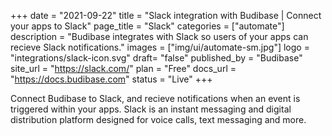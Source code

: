 +++
date = "2021-09-22"
title = "Slack integration with Budibase | Connect your apps to Slack"
page_title = "Slack"
categories = ["automate"] 
description = "Budibase integrates with Slack so users of your apps can recieve Slack notifications."
images = ["img/ui/automate-sm.jpg"]
logo = "integrations/slack-icon.svg"
draft= "false"
published_by = "Budibase"
site_url = "https://slack.com/"
plan = "Free"
docs_url = "https://docs.budibase.com"
status = "Live" 
+++

Connect Budibase to Slack, and recieve notifications when an event is triggered within your apps. Slack is an instant messaging and digital distribution platform designed for voice calls, text messaging and more.